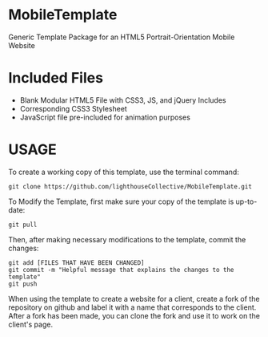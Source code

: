 # MobileTemplate
Generic Template Package for an HTML5 Portrait-Orientation Mobile Website

# Included Files
* Blank Modular HTML5 File with CSS3, JS, and jQuery Includes
* Corresponding CSS3 Stylesheet
* JavaScript file pre-included for animation purposes

# USAGE
To create a working copy of this template, use the terminal command:

	git clone https://github.com/lighthouseCollective/MobileTemplate.git

To Modify the Template, first make sure your copy of the template is up-to-date:

	git pull

Then, after making necessary modifications to the template, commit the changes:

	git add [FILES THAT HAVE BEEN CHANGED]
	git commit -m "Helpful message that explains the changes to the template"
	git push

When using the template to create a website for a client, create a fork of the repository on github and label it with a name that corresponds to the client.
After a fork has been made, you can clone the fork and use it to work on the client's page.
